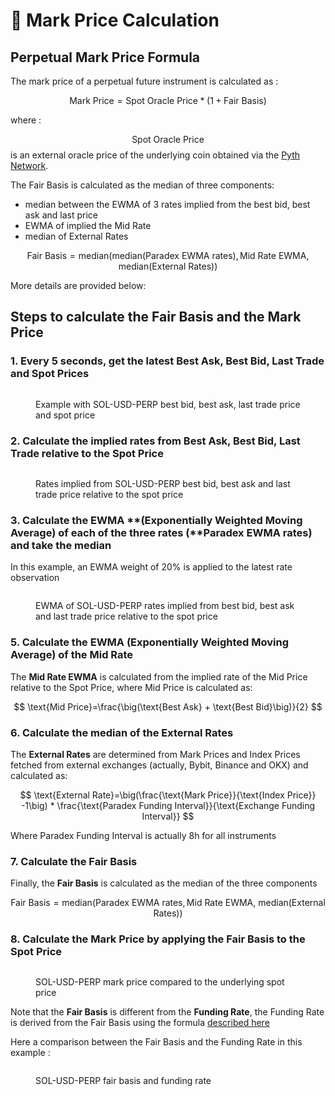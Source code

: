 # 💱 Mark Price Calculation

## **Perpetual Mark Price Formula**

The mark price of a perpetual future instrument is calculated as :

$$
\text{Mark Price}=\text{Spot Oracle Price}*(1+\text{Fair Basis})
$$

where :

$$\text{Spot Oracle Price}$$ is an external oracle price of the underlying coin obtained via the [Pyth Network](https://pyth.network/price-feeds).

The Fair Basis is calculated as the median of three components:

* median between the EWMA of 3 rates implied from the best bid, best ask and last price
* EWMA of implied the Mid Rate
* median of External Rates

$$
\text{Fair Basis}=\text{median}\big(\text{median(Paradex EWMA rates)}, \text{Mid Rate EWMA, median(External Rates)})
$$

More details are provided below:&#x20;

## **Steps to calculate the Fair Basis and the Mark Price**

### 1. Every 5 seconds, get the latest Best Ask, Best Bid, Last Trade and Spot Prices

<figure><img src="../.gitbook/assets/Screenshot 2024-07-04 at 11.24.42.png" alt=""><figcaption><p>Example with SOL-USD-PERP best bid, best ask, last trade price and spot price</p></figcaption></figure>

### 2. Calculate the implied rates from Best Ask, Best Bid, Last Trade relative to the Spot Price

<figure><img src="../.gitbook/assets/Screenshot 2024-07-04 at 11.24.53.png" alt=""><figcaption><p>Rates implied from SOL-USD-PERP best bid, best ask and last trade price relative to the spot price</p></figcaption></figure>

### 3. Calculate the EWMA **(Exponentially Weighted Moving Average) of each of the three rates (**Paradex EWMA rates) **and take the median**

In this example, an EWMA weight of 20% is applied to the latest rate observation

<figure><img src="../.gitbook/assets/Screenshot 2024-07-04 at 11.25.00.png" alt=""><figcaption><p>EWMA of SOL-USD-PERP rates implied from best bid, best ask and last trade price relative to the spot price</p></figcaption></figure>

### 5. Calculate the EWMA **(Exponentially Weighted Moving Average) of the Mid Rate**

The **Mid Rate EWMA** is calculated from the implied rate of the Mid Price relative to the Spot Price, where Mid Price is calculated as:

$$
\text{Mid Price}=\frac{\big(\text{Best Ask} + \text{Best Bid}\big)}{2}
$$

### 6. Calculate the median of the External Rates

The **External Rates** are determined from Mark Prices and Index Prices fetched from external exchanges (actually, Bybit, Binance and OKX) and calculated as:

$$
\text{External Rate}=\big(\frac{\text{Mark Price}}{\text{Index Price}} -1\big) * \frac{\text{Paradex Funding Interval}}{\text{Exchange Funding Interval}}
$$

Where Paradex Funding Interval is actually 8h for all instruments

### 7. Calculate the Fair Basis

Finally, the **Fair Basis** is calculated as the median of the three components

$$
\text{Fair Basis}=\text{median}\big(\text{Paradex EWMA rates}, \text{Mid Rate EWMA, median(External Rates)})
$$

### 8. Calculate the Mark Price by applying the Fair Basis to the Spot Price

<figure><img src="../.gitbook/assets/Screenshot 2024-07-04 at 11.27.53.png" alt=""><figcaption><p>SOL-USD-PERP mark price compared to the underlying spot price</p></figcaption></figure>

Note that the **Fair Basis** is different from the **Funding Rate**, the Funding Rate is derived from the Fair Basis using the formula [described here](funding-mechanism.md#funding-rate)&#x20;

Here a comparison between the Fair Basis and the Funding Rate in this example :&#x20;

<figure><img src="../.gitbook/assets/Screenshot 2024-07-04 at 11.36.04.png" alt=""><figcaption><p>SOL-USD-PERP fair basis and funding rate</p></figcaption></figure>
